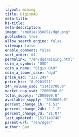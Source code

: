 ```yaml
---
layout: mining
title: DigixDAO
meta-title: 
h1-title: 
meta-description: 
image: "/media/350851/dgd.png"
published: true
allow_search_engine: false
sitemap: false
enable_comment: false
sort_order: 64
permalink: "/en/dgd/mining.html"
coin_a_symbol: "DGD"
coin_a_name: "Digix DAO"
coin_a_lower_case: "dgd"
price_usd: "237.249"
price_btc: "0.0201921"
24h_volume_usd: "11458700.0"
market_cap_usd: "2000000.0"
total_supply: "2000000.0"
available_supply: "2000000.0"
percent_change_1h: "1.51"
percent_change_24h: "-1.2"
percent_change_7d: "21.07"
last_updated: "1517140748"
parent-url: "/en/dgd/"
author: Sam
---
```


